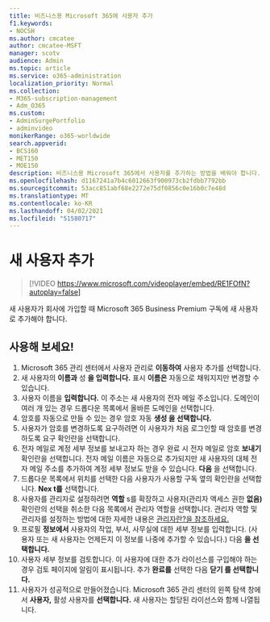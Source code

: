 ```yaml
---
title: 비즈니스용 Microsoft 365에 사용자 추가
f1.keywords:
- NOCSH
ms.author: cmcatee
author: cmcatee-MSFT
manager: scotv
audience: Admin
ms.topic: article
ms.service: o365-administration
localization_priority: Normal
ms.collection:
- M365-subscription-management
- Adm_O365
ms.custom:
- AdminSurgePortfolio
- adminvideo
monikerRange: o365-worldwide
search.appverid:
- BCS160
- MET150
- MOE150
description: 비즈니스용 Microsoft 365에서 사용자를 추가하는 방법을 배워야 합니다.
ms.openlocfilehash: d1167241a7b4c6012663f900973cb2fdbb7792bb
ms.sourcegitcommit: 53acc851abf68e2272e75df0856c0e16b0c7e48d
ms.translationtype: MT
ms.contentlocale: ko-KR
ms.lasthandoff: 04/02/2021
ms.locfileid: "51580717"
---
```

# <a name="add-a-new-user"></a>새 사용자 추가

> [!VIDEO https://www.microsoft.com/videoplayer/embed/RE1FOfN?autoplay=false]

새 사용자가 회사에 가입할 때 Microsoft 365 Business Premium 구독에 새 사용자로 추가해야 합니다.

## <a name="try-it"></a>사용해 보세요!

1. Microsoft 365 관리 센터에서 사용자 관리로 **이동하여** 사용자 추가를 선택합니다.
1. 새 사용자의 **이름과** 성 **을 입력합니다.** 표시 **이름은** 자동으로 채워지지만 변경할 수 있습니다.
1. 사용자 이름을 **입력합니다.** 이 주소는 새 사용자의 전자 메일 주소입니다. 도메인이 여러 개 있는 경우 드롭다운 목록에서 올바른 도메인을 선택합니다.
1. 암호를 자동으로 만들 수 있는 경우 암호 자동 **생성 을 선택합니다.**
1. 사용자가 암호를 변경하도록 요구하려면 이  사용자가 처음 로그인할 때 암호를 변경하도록 요구 확인란을 선택합니다.
1. 전자 메일로 계정 세부 정보를 보내고자 하는 경우 완료 시 전자 메일로 암호 **보내기** 확인란을 선택합니다. 전자 메일 이름은 자동으로 추가되지만 새 사용자의 대체 전자 메일 주소를 추가하여 계정 세부 정보도 받을 수 있습니다. **다음** 을 선택합니다.
1. 드롭다운 목록에서 위치를 선택한 다음 사용자가 사용할 구독 옆의 확인란을 선택합니다. **Nex t를** 선택합니다.
1. 사용자를 관리자로 설정하려면 **역할** s를 확장하고 사용자(관리자 액세스 권한 **없음)** 확인란의 선택을 취소한 다음 목록에서 관리자 역할을 선택합니다. 관리자 역할 및 관리자를 설정하는 방법에 대한 자세한 내용은 [관리자란?을 참조하세요.](what-is-admin.md)
1. 프로필 **정보에서** 사용자의 작업, 부서, 사무실에 대한 세부 정보를 입력합니다. (사용자 또는 새 사용자는 언제든지 이 정보를 나중에 추가할 수 있습니다.) 다음 **을 선택합니다.**
1. 사용자 세부 정보를 검토합니다. 이 사용자에 대한 추가 라이선스를 구입해야 하는 경우 검토 페이지에 알림이 표시됩니다. 추가 **완료를** 선택한 다음 **닫기 를 선택합니다.**
1. 사용자가 성공적으로 만들어졌습니다. Microsoft 365 관리 센터의 왼쪽 탐색 창에서 **사용자,** 활성 사용자를 **선택합니다.** 새 사용자는 할당된 라이선스와 함께 나열됩니다.